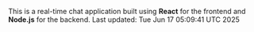 This is a real-time chat application built using **React** for the frontend and **Node.js** for the backend.
Last updated: Tue Jun 17 05:09:41 UTC 2025
